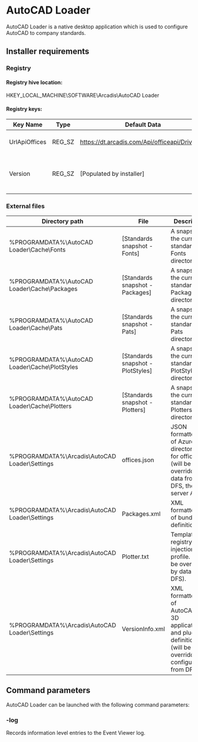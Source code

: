 # AutoCAD Loader

AutoCAD Loader is a native desktop application which is used to configure AutoCAD to company standards.

## Installer requirements

### Registry

#### Registry hive location:

HKEY_LOCAL_MACHINE\SOFTWARE\Arcadis\AutoCAD Loader

#### Registry keys:

| Key Name      | Type   | Default Data                                   | Description                          |
| ------------- | ------ | ---------------------------------------------- | ------------------------------------ |
| UrlApiOffices | REG_SZ | https://dt.arcadis.com/Api/officeapi/DriveInfo | URL for the offices data API.        |
| Version       | REG_SZ | [Populated by installer]                       | Version number of the AutoCAD Loader |

### External files

| Directory path                                | File                              | Description                                                                                                               |
| --------------------------------------------- | --------------------------------- | ------------------------------------------------------------------------------------------------------------------------- |
| %PROGRAMDATA%\AutoCAD Loader\Cache\Fonts      | [Standards snapshot - Fonts]      | A snapshot of the current standards Fonts directory.                                                                      |
| %PROGRAMDATA%\AutoCAD Loader\Cache\Packages   | [Standards snapshot - Packages]   | A snapshot of the current standards Packages directory.                                                                   |
| %PROGRAMDATA%\AutoCAD Loader\Cache\Pats       | [Standards snapshot - Pats]       | A snapshot of the current standards Pats directory.                                                                       |
| %PROGRAMDATA%\AutoCAD Loader\Cache\PlotStyles | [Standards snapshot - PlotStyles] | A snapshot of the current standards PlotStyles directory.                                                                 |
| %PROGRAMDATA%\AutoCAD Loader\Cache\Plotters   | [Standards snapshot - Plotters]   | A snapshot of the current standards Plotters directory.                                                                   |
| %PROGRAMDATA%\Arcadis\AutoCAD Loader\Settings | offices.json                      | JSON formatted list of Azure directory data for offices. (will be overridden by data from DFS, then server API).          |
| %PROGRAMDATA%\Arcadis\AutoCAD Loader\Settings | Packages.xml                      | XML formatted list of bundle definitions.                                                                                 |
| %PROGRAMDATA%\Arcadis\AutoCAD Loader\Settings | Plotter.txt                       | Template for registry injection into profile. (will be overridden by data from DFS).                                      |
| %PROGRAMDATA%\Arcadis\AutoCAD Loader\Settings | VersionInfo.xml                   | XML formatted list of AutoCAD/Civil 3D application and plugin definitions (will be overridden by configuration from DFS). |

## Command parameters

AutoCAD Loader can be launched with the following command parameters:

### -log

Records information level entries to the Event Viewer log.
